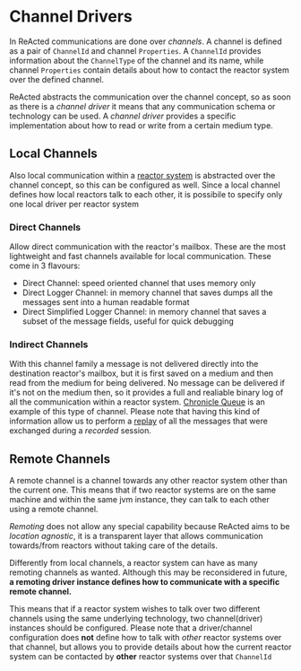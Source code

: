 # Channel Drivers

In ReActed communications are done over *channels*. A channel is defined as a pair of `ChannelId` and channel `Properties`.
A `ChannelId` provides information about the `ChannelType` of the channel and its name, while channel `Properties` contain details
about how to contact the reactor system over the defined channel.

ReActed abstracts the communication over the channel concept, so as soon as there is a *channel driver* it means that
any communication schema or technology can be used. A *channel driver* provides a specific implementation about how to
read or write from a certain medium type.

## Local Channels

Also local communication within a [reactor system](../reactor_system.md) is abstracted over the channel concept, so
this can be configured as well. Since a local channel defines how local reactors talk to each other, it is possibile
to specify only one local driver per reactor system

### Direct Channels

Allow direct communication with the reactor's mailbox. These are the most lightweight and fast channels available for
local communication. These come in 3 flavours:

- Direct Channel: speed oriented channel that uses memory only
- Direct Logger Channel: in memory channel that saves dumps all the messages sent into a human readable format
- Direct Simplified Logger Channel: in memory channel that saves a subset of the message fields, useful for quick debugging

### Indirect Channels

With this channel family a message is not delivered directly into the destination reactor's mailbox, but it is 
first saved on a medium and then read from the medium for being delivered. No message can be delivered if it's not on
the medium then, so it provides a full and realiable binary log of all the communication within a reactor system.
[Chronicle Queue](cq/cq_main.md) is an example of this type of channel.
Please note that having this kind of information allow us to perform a [replay](replay/replay_main.md) of all the messages
that were exchanged during a *recorded* session.

## Remote Channels

A remote channel is a channel towards any other reactor system other than the current one. This means that if two reactor
systems are on the same machine and within the same jvm instance, they can talk to each other using a remote channel.

*Remoting* does not allow any special capability because ReActed aims to be *location agnostic*, it is a transparent layer
that allows communication towards/from reactors without taking care of the details.

Differently from local channels, a reactor system can have as many remoting channels as wanted. Although this may be
reconsidered in future, **a remoting driver instance defines how to communicate with a specific remote channel.**

This means that if a reactor system wishes to talk over two different channels using the same underlying technology,
two channel(driver) instances should be configured. Please note that a driver/channel configuration does **not** define
how to talk with *other* reactor systems over that channel, but allows you to provide details about how the current reactor system
can be contacted by **other** reactor systems over that `ChannelId`
 


